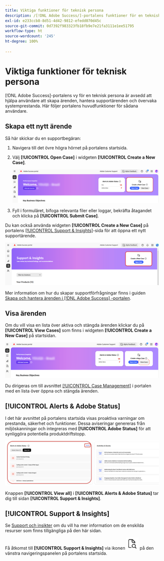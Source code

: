 ```yaml
---
title: Viktiga funktioner för teknisk persona
description: /[!DNL Adobe Success/]-portalens funktioner för en teknisk persona ger användare möjlighet att skapa och hantera supportärenden, övervaka systemprestandan och spåra varningar som rör säkerhet och funktionalitet.
exl-id: e233ccb8-8d51-4d42-9812-efedd070d45c
source-git-commit: 0d7392f983323fb18fb9e7e21fa3111e1ee51795
workflow-type: ht
source-wordcount: '245'
ht-degree: 100%

---
```


# Viktiga funktioner för teknisk persona

[!DNL Adobe Success]-portalens vy för en teknisk persona är avsedd att hjälpa användare att skapa ärenden, hantera supportärenden och övervaka systemprestanda. Här följer portalens huvudfunktioner för sådana användare.

## Skapa ett nytt ärende

Så här skickar du en supportbegäran:

1. Navigera till det övre högra hörnet på portalens startsida.
1. Välj **[!UICONTROL Open Case]** i widgeten **[!UICONTROL Create a New Case]**.

   ![create-a-new-case](/help/adobe-success-portal/assets/technical-persona-create-case.png)

1. Fyll i formuläret, bifoga relevanta filer eller loggar, bekräfta åtagandet och klicka på **[!UICONTROL Submit Case]**.

Du kan också använda widgeten **[!UICONTROL Create a New Case]** på portalens [[!UICONTROL Support & Insights]](/help/adobe-success-portal/technical-persona/support-and-insights/support-and-insights-overview.md)-sida för att öppna ett nytt supportärende.

![create-case-from-support-and-insights-tab](/help/adobe-success-portal/assets/create-case-from-support-and-insights.png)

Mer information om hur du skapar supportförfrågningar finns i guiden [Skapa och hantera ärenden i  [!DNL Adobe Success] -portalen](/help/adobe-success-portal/technical-persona/support-and-insights/create-and-manage-cases-in-the-adobe-success-portal.md).

## Visa ärenden

Om du vill visa en lista över aktiva och stängda ärenden klickar du på **[!UICONTROL View Cases]** som finns i widgeten **[!UICONTROL Create a New Case]** på startsidan.

![view-and-manage-existing-cases](/help/adobe-success-portal/assets/technical-persona-view-cases.png)

Du dirigeras om till avsnittet [[!UICONTROL Case Management]](/help/adobe-success-portal/technical-persona/support-and-insights/support-and-insights-overview.md#case-management) i portalen med en lista över öppna och stängda ärenden.

## [!UICONTROL Alerts & Adobe Status]

I det här avsnittet på portalens startsida visas proaktiva varningar om prestanda, säkerhet och funktioner. Dessa aviseringar genereras från miljöskanningar och integreras med **[!UICONTROL Adobe Status]** för att synliggöra potentiella produktdriftstopp.

![alert-and-adobe-status](/help/adobe-success-portal/assets/alerts-and-adobe-status.png)

Knappen **[!UICONTROL View all]** i **[!UICONTROL Alerts & Adobe Status]** tar dig till sidan **[!UICONTROL Support & Insights]**.

## [!UICONTROL Support & Insights]

Se [Support och insikter](/help/adobe-success-portal/technical-persona/support-and-insights/support-and-insights-overview.md) om du vill ha mer information om de enskilda resurser som finns tillgängliga på den här sidan.

Få åtkomst till **[!UICONTROL Support & Insights]** via ikonen ![support-and-insights-icon](/help/adobe-success-portal/assets/support-and-insight-icon.png) på den vänstra navigeringspanelen på portalens startsida.
